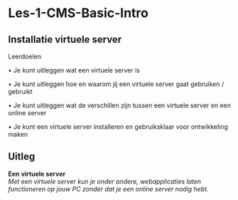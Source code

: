 # Les-1-CMS-Basic-Intro

## Installatie virtuele server

Leerdoelen  

• Je kunt uitleggen wat een virtuele server is

• Je kunt uitleggen hoe en waarom jij een virtuele server gaat gebruiken / gebruikt

• Je kunt uitleggen wat de verschillen zijn tussen een virtuele server en een online server

• Je kunt een virtuele server installeren en gebruiksklaar voor ontwikkeling
maken


## Uitleg  

**Een virtuele server**  
*Met een virtuele server kun je onder andere, webapplicaties laten functioneren op jouw PC zonder dat je een online server nodig hebt.*  
